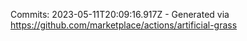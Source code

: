 Commits: 2023-05-11T20:09:16.917Z - Generated via https://github.com/marketplace/actions/artificial-grass
<br>
